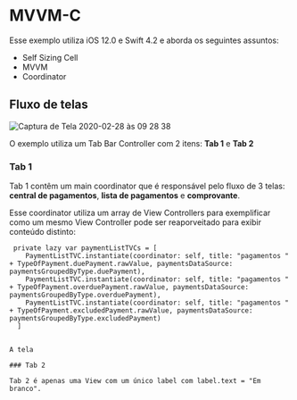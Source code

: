 # MVVM-C

Esse exemplo utiliza iOS 12.0 e Swift 4.2 e aborda os seguintes assuntos:

- Self Sizing Cell
- MVVM
- Coordinator

## Fluxo de telas

![Captura de Tela 2020-02-28 às 09 28 38](https://user-images.githubusercontent.com/17011151/75549016-6d1e5300-5a0d-11ea-9df1-4fa80939dc8a.png)

O exemplo utiliza um Tab Bar Controller com 2 itens: **Tab 1** e **Tab 2**

### Tab 1

Tab 1 contêm um main coordinator que é responsável pelo fluxo de 3 telas: **central de pagamentos**, **lista de pagamentos** e **comprovante**.

Esse coordinator utiliza um array de View Controllers para exemplificar como um mesmo View Controller pode ser reaporveitado para exibir conteúdo distinto:

```
 private lazy var paymentListTVCs = [
    PaymentListTVC.instantiate(coordinator: self, title: "pagamentos " + TypeOfPayment.duePayment.rawValue, paymentsDataSource: paymentsGroupedByType.duePayment),
    PaymentListTVC.instantiate(coordinator: self, title: "pagamentos " + TypeOfPayment.overduePayment.rawValue, paymentsDataSource: paymentsGroupedByType.overduePayment),
    PaymentListTVC.instantiate(coordinator: self, title: "pagamentos " + TypeOfPayment.excludedPayment.rawValue, paymentsDataSource: paymentsGroupedByType.excludedPayment)
  ]


A tela 

### Tab 2

Tab 2 é apenas uma View com um único label com label.text = "Em branco".


